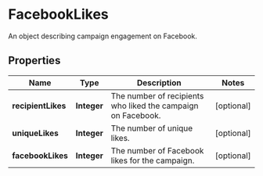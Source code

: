 

# FacebookLikes

An object describing campaign engagement on Facebook.

## Properties

| Name | Type | Description | Notes |
|------------ | ------------- | ------------- | -------------|
|**recipientLikes** | **Integer** | The number of recipients who liked the campaign on Facebook. |  [optional] |
|**uniqueLikes** | **Integer** | The number of unique likes. |  [optional] |
|**facebookLikes** | **Integer** | The number of Facebook likes for the campaign. |  [optional] |



